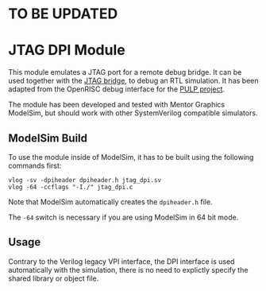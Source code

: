 # TO BE UPDATED

# JTAG DPI Module

This module emulates a JTAG port for a remote debug bridge. It can be used
together with the [JTAG bridge](https://github.com/ethz-iis/riscv_jtag_server),
to debug an RTL simulation. It has been adapted from the OpenRISC debug
interface for the [PULP project](http://pulp.ethz.ch).

The module has been developed and tested with Mentor Graphics ModelSim, but
should work with other SystemVerilog compatible simulators.

## ModelSim Build

To use the module inside of ModelSim, it has to be built using the following
commands first:

    vlog -sv -dpiheader dpiheader.h jtag_dpi.sv
    vlog -64 -ccflags "-I./" jtag_dpi.c

Note that ModelSim automatically creates the `dpiheader.h` file.

The `-64` switch is necessary if you are using ModelSim in 64 bit mode.

## Usage

Contrary to the Verilog legacy VPI interface, the DPI interface is used
automatically with the simulation, there is no need to explictly specify the
shared library or object file.
